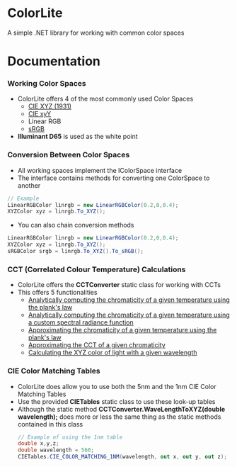 # ColorLite
A simple .NET library for working with common color spaces

# Documentation
### Working Color Spaces
* ColorLite offers 4 of the most commonly used Color Spaces
  * [CIE XYZ (1931)](https://en.wikipedia.org/wiki/CIE_1931_color_space#Meaning_of_X,_Y_and_Z)
  * [CIE xyY](https://en.wikipedia.org/wiki/CIE_1931_color_space#CIE_xy_chromaticity_diagram_and_the_CIE_xyY_color_space)
  * Linear RGB
  * [sRGB](https://en.wikipedia.org/wiki/SRGB#sRGB_definition)
* **Illuminant D65** is used as the white point

### Conversion Between Color Spaces
* All working spaces implement the IColorSpace interface
* The interface contains methods for converting one ColorSpace to another
```c#
// Example
LinearRGBColor linrgb = new LinearRGBColor(0.2,0,0.4);
XYZColor xyz = linrgb.To_XYZ();
```
* You can also chain conversion methods
```c#
LinearRGBColor linrgb = new LinearRGBColor(0.2,0,0.4);
XYZColor xyz = linrgb.To_XYZ();
sRGBColor srgb = linrgb.To_XYZ().To_sRGB();
```

### CCT (Correlated Colour Temperature) Calculations
* ColorLite offers the **CCTConverter** static class for working with CCTs
* This offers 5 functionalities
  * [Analytically computing the chromaticity of a given temperature using the plank's law](https://github.com/privateDuck/ColorLite/blob/main/Docs/chromaticity_an_pl.md)
  * [Analytically computing the chromaticity of a given temperature using a custom spectral radiance function](https://github.com/privateDuck/ColorLite/blob/main/Docs/chromaticity_an_custom.md)
  * [Approximating the chromaticity of a given temperature using the plank's law](https://github.com/privateDuck/ColorLite/blob/main/Docs/cct_approx_xyz.md)
  * [Approximating the CCT of a given chromaticity](https://github.com/privateDuck/ColorLite/blob/main/Docs/cct_approx_xyz.md)
  * [Calculating the XYZ color of light with a given wavelength](https://github.com/privateDuck/ColorLite/blob/main/Docs/cct_approx_xyz.md)
  
### CIE Color Matching Tables
* ColorLite does allow you to use both the 5nm and the 1nm CIE Color Matching Tables
* Use the provided **CIETables** static class to use these look-up tables
* Although the static method **CCTConverter.WaveLengthToXYZ(double wavelength);** does more or less the same thing as the static methods contained in this class
  ```C#
  // Example of using the 1nm table
  double x,y,z;
  double wavelength = 560;
  CIETables.CIE_COLOR_MATCHING_1NM(wavelength, out x, out y, out z);
  ```
